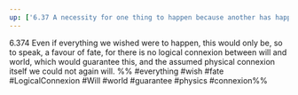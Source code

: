 ```yaml
---
up: ['6.37 A necessity for one thing to happen because another has happened does not exist. There is only logical necessity.']
---
```

6.374 Even if everything we wished were to happen, this would only be, so to speak, a favour of fate, for there is no logical connexion between will and world, which would guarantee this, and the assumed physical connexion itself we could not again will.
%%
#everything #wish #fate #LogicalConnexion #Will #world #guarantee #physics #connexion%%